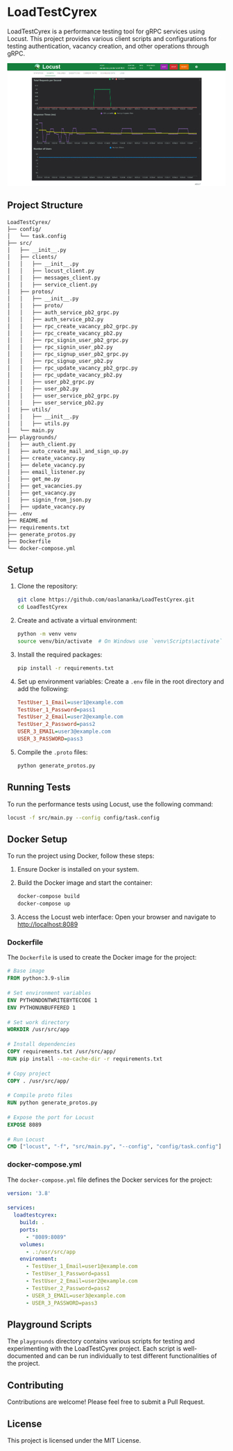 
# LoadTestCyrex

LoadTestCyrex is a performance testing tool for gRPC services using Locust. This project provides various client scripts and configurations for testing authentication, vacancy creation, and other operations through gRPC.

![Alt Text](assets/chart.png)


## Project Structure

```
LoadTestCyrex/
├── config/
│   └── task.config
├── src/
│   ├── __init__.py
│   ├── clients/
│   │   ├── __init__.py
│   │   ├── locust_client.py
│   │   ├── messages_client.py
│   │   ├── service_client.py
│   ├── protos/
│   │   ├── __init__.py
│   │   ├── proto/
│   │   ├── auth_service_pb2_grpc.py
│   │   ├── auth_service_pb2.py
│   │   ├── rpc_create_vacancy_pb2_grpc.py
│   │   ├── rpc_create_vacancy_pb2.py
│   │   ├── rpc_signin_user_pb2_grpc.py
│   │   ├── rpc_signin_user_pb2.py
│   │   ├── rpc_signup_user_pb2_grpc.py
│   │   ├── rpc_signup_user_pb2.py
│   │   ├── rpc_update_vacancy_pb2_grpc.py
│   │   ├── rpc_update_vacancy_pb2.py
│   │   ├── user_pb2_grpc.py
│   │   ├── user_pb2.py
│   │   ├── user_service_pb2_grpc.py
│   │   ├── user_service_pb2.py
│   ├── utils/
│   │   ├── __init__.py
│   │   ├── utils.py
│   └── main.py
├── playgrounds/
│   ├── auth_client.py
│   ├── auto_create_mail_and_sign_up.py
│   ├── create_vacancy.py
│   ├── delete_vacancy.py
│   ├── email_listener.py
│   ├── get_me.py
│   ├── get_vacancies.py
│   ├── get_vacancy.py
│   ├── signin_from_json.py
│   ├── update_vacancy.py
├── .env
├── README.md
├── requirements.txt
├── generate_protos.py
├── Dockerfile
└── docker-compose.yml
```

## Setup

1. Clone the repository:
    ```sh
    git clone https://github.com/oaslananka/LoadTestCyrex.git
    cd LoadTestCyrex
    ```

2. Create and activate a virtual environment:
    ```sh
    python -m venv venv
    source venv/bin/activate  # On Windows use `venv\Scripts\activate`
    ```

3. Install the required packages:
    ```sh
    pip install -r requirements.txt
    ```

4. Set up environment variables:
    Create a `.env` file in the root directory and add the following:
    ```ini
    TestUser_1_Email=user1@example.com
    TestUser_1_Password=pass1
    TestUser_2_Email=user2@example.com
    TestUser_2_Password=pass2
    USER_3_EMAIL=user3@example.com
    USER_3_PASSWORD=pass3
    ```

5. Compile the `.proto` files:
    ```sh
    python generate_protos.py
    ```

## Running Tests

To run the performance tests using Locust, use the following command:
```sh
locust -f src/main.py --config config/task.config
```

## Docker Setup

To run the project using Docker, follow these steps:

1. Ensure Docker is installed on your system.

2. Build the Docker image and start the container:
    ```sh
    docker-compose build
    docker-compose up
    ```

3. Access the Locust web interface:
   Open your browser and navigate to [http://localhost:8089](http://localhost:8089)

### Dockerfile

The `Dockerfile` is used to create the Docker image for the project:

```dockerfile
# Base image
FROM python:3.9-slim

# Set environment variables
ENV PYTHONDONTWRITEBYTECODE 1
ENV PYTHONUNBUFFERED 1

# Set work directory
WORKDIR /usr/src/app

# Install dependencies
COPY requirements.txt /usr/src/app/
RUN pip install --no-cache-dir -r requirements.txt

# Copy project
COPY . /usr/src/app/

# Compile proto files
RUN python generate_protos.py

# Expose the port for Locust
EXPOSE 8089

# Run Locust
CMD ["locust", "-f", "src/main.py", "--config", "config/task.config"]
```

### docker-compose.yml

The `docker-compose.yml` file defines the Docker services for the project:

```yaml
version: '3.8'

services:
  loadtestcyrex:
    build: .
    ports:
      - "8089:8089"
    volumes:
      - .:/usr/src/app
    environment:
      - TestUser_1_Email=user1@example.com
      - TestUser_1_Password=pass1
      - TestUser_2_Email=user2@example.com
      - TestUser_2_Password=pass2
      - USER_3_EMAIL=user3@example.com
      - USER_3_PASSWORD=pass3
```

## Playground Scripts

The `playgrounds` directory contains various scripts for testing and experimenting with the LoadTestCyrex project. Each script is well-documented and can be run individually to test different functionalities of the project.

## Contributing

Contributions are welcome! Please feel free to submit a Pull Request.

## License

This project is licensed under the MIT License.
